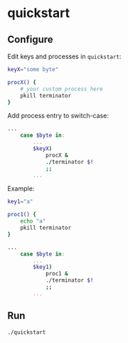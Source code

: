 # quickstart
## Configure
Edit keys and processes in `quickstart`:
```sh
keyX="some byte"

procX() {
    # your custom process here
    pkill terminator
}
```
Add process entry to switch-case:
```sh
...
    case $byte in:
        ...
        $keyX)
            procX &
            ./terminator $!
            ;;
        ...
```

Example:
```sh
key1="a"

proc1() {
    echo "a"
    pkill terminator
}

...
    case $byte in:
        ...
        $key1)
            proc1 &
            ./terminator $!
            ;;
        ...
```

## Run
```sh
./quickstart
```
